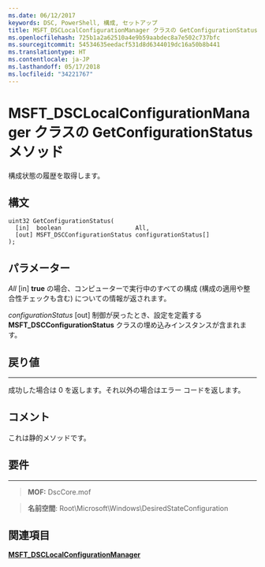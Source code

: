 ```yaml
---
ms.date: 06/12/2017
keywords: DSC, PowerShell, 構成, セットアップ
title: MSFT_DSCLocalConfigurationManager クラスの GetConfigurationStatus メソッド
ms.openlocfilehash: 725b1a2a62510a4e9b59aabdec8a7e502c737bfc
ms.sourcegitcommit: 54534635eedacf531d8d6344019dc16a50b8b441
ms.translationtype: HT
ms.contentlocale: ja-JP
ms.lasthandoff: 05/17/2018
ms.locfileid: "34221767"
---
```

# <a name="getconfigurationstatus-method-of-the-msftdsclocalconfigurationmanager-class"></a>MSFT_DSCLocalConfigurationManager クラスの GetConfigurationStatus メソッド

構成状態の履歴を取得します。

<a name="syntax"></a>構文
------

```mof
uint32 GetConfigurationStatus(
  [in]  boolean                     All,
  [out] MSFT_DSCConfigurationStatus configurationStatus[]
);
```

<a name="parameters"></a>パラメーター
----------

*All* \[in\] **true** の場合、コンピューターで実行中のすべての構成 (構成の適用や整合性チェックも含む) についての情報が返されます。

*configurationStatus* \[out\] 制御が戻ったとき、設定を定義する **MSFT_DSCConfigurationStatus** クラスの埋め込みインスタンスが含まれます。

## <a name="return-value"></a>戻り値
------------

成功した場合は 0 を返します。それ以外の場合はエラー コードを返します。

## <a name="remarks"></a>コメント

これは静的メソッドです。

## <a name="requirements"></a>要件
------------
>**MOF:** DscCore.mof

>**名前空間**: Root\Microsoft\Windows\DesiredStateConfiguration


## <a name="see-also"></a>関連項目


[**MSFT_DSCLocalConfigurationManager**](msft-dsclocalconfigurationmanager.md)